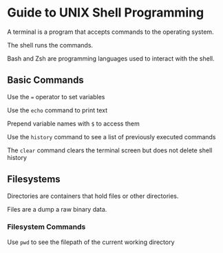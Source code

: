 # Guide to UNIX Shell Programming

A terminal is a program that accepts commands to the operating system. 

The shell runs the commands.

Bash and Zsh are programming languages used to interact with the shell.

## Basic Commands
Use the `=` operator to set variables

Use the `echo` command to print text

Prepend variable names with `$` to access them

Use the `history` command to see a list of previously executed commands

The `clear` command clears the terminal screen but does not delete shell history

## Filesystems

Directories are containers that hold files or other directories.

Files are a dump a raw binary data.

### Filesystem Commands

Use `pwd` to see the filepath of the current working directory

